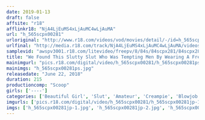 ```yaml
---
date: 2019-01-13
draft: false
affsite: "r18"
afflinkr18: "NjA4LjEuMS4xLjAuMC4wLjAuMA"
url: "h_565scpx00281"
urloriginal: "http://www.r18.com/videos/vod/movies/detail/-/id=h_565scpx00281"
urlfinal: "http://media.r18.com/track/NjA4LjEuMS4xLjAuMC4wLjAuMA/videos/vod/movies/detail/-/id=h_565scpx00281"
samplevid: "awspv3001.r18.com/litevideo/freepv/8/84s/84scpx281/84scpx281_dmb_w.mp4"
title: "We Found This Slutty Slut Who Was Tempting Men By Wearing A Free Sex T-Shirt And Visibly Erect Nipples At An Offline Meetup And Had Creampie Sex With Her! 2"
mainimgurl: "pics.r18.com/digital/video/h_565scpx00281/h_565scpx00281ps.jpg"
mainimgs: "h_565scpx00281ps.jpg"
releasedate: "June 22, 2018"
duration: 215
productioncomp: "Scoop"
girls: ['----']
categories: ['Beautiful Girl', 'Slut', 'Amateur', 'Creampie', 'Blowjob', 'Hi-Def']
imgurls: ['pics.r18.com/digital/video/h_565scpx00281/h_565scpx00281jp-1.jpg', 'pics.r18.com/digital/video/h_565scpx00281/h_565scpx00281jp-2.jpg', 'pics.r18.com/digital/video/h_565scpx00281/h_565scpx00281jp-3.jpg', 'pics.r18.com/digital/video/h_565scpx00281/h_565scpx00281jp-4.jpg', 'pics.r18.com/digital/video/h_565scpx00281/h_565scpx00281jp-5.jpg', 'pics.r18.com/digital/video/h_565scpx00281/h_565scpx00281jp-6.jpg', 'pics.r18.com/digital/video/h_565scpx00281/h_565scpx00281jp-7.jpg', 'pics.r18.com/digital/video/h_565scpx00281/h_565scpx00281jp-8.jpg', 'pics.r18.com/digital/video/h_565scpx00281/h_565scpx00281jp-9.jpg', 'pics.r18.com/digital/video/h_565scpx00281/h_565scpx00281jp-10.jpg', 'pics.r18.com/digital/video/h_565scpx00281/h_565scpx00281jp-11.jpg', 'pics.r18.com/digital/video/h_565scpx00281/h_565scpx00281jp-12.jpg', 'pics.r18.com/digital/video/h_565scpx00281/h_565scpx00281jp-13.jpg', 'pics.r18.com/digital/video/h_565scpx00281/h_565scpx00281jp-14.jpg', 'pics.r18.com/digital/video/h_565scpx00281/h_565scpx00281jp-15.jpg', 'pics.r18.com/digital/video/h_565scpx00281/h_565scpx00281jp-16.jpg', 'pics.r18.com/digital/video/h_565scpx00281/h_565scpx00281jp-17.jpg', 'pics.r18.com/digital/video/h_565scpx00281/h_565scpx00281jp-18.jpg', 'pics.r18.com/digital/video/h_565scpx00281/h_565scpx00281jp-19.jpg', 'pics.r18.com/digital/video/h_565scpx00281/h_565scpx00281jp-20.jpg']
imgs: ['h_565scpx00281jp-1.jpg', 'h_565scpx00281jp-2.jpg', 'h_565scpx00281jp-3.jpg', 'h_565scpx00281jp-4.jpg', 'h_565scpx00281jp-5.jpg', 'h_565scpx00281jp-6.jpg', 'h_565scpx00281jp-7.jpg', 'h_565scpx00281jp-8.jpg', 'h_565scpx00281jp-9.jpg', 'h_565scpx00281jp-10.jpg', 'h_565scpx00281jp-11.jpg', 'h_565scpx00281jp-12.jpg', 'h_565scpx00281jp-13.jpg', 'h_565scpx00281jp-14.jpg', 'h_565scpx00281jp-15.jpg', 'h_565scpx00281jp-16.jpg', 'h_565scpx00281jp-17.jpg', 'h_565scpx00281jp-18.jpg', 'h_565scpx00281jp-19.jpg', 'h_565scpx00281jp-20.jpg']
---
```

